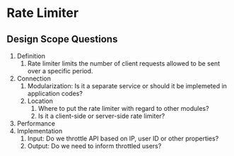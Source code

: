 # Rate Limiter

## Design Scope Questions

1. Definition
   1. Rate limiter limits the number of client requests allowed to be sent over a specific period.
2. Connection
   1. Modularization: Is it a separate service or should it be implemeted in application codes?
   2. Location
      1. Where to put the rate limiter with regard to other modules?
      2. Is it a client-side or server-side rate limiter?
3. Performance
4. Implementation
   1. Input: Do we throttle API based on IP, user ID or other properties?
   2. Output: Do we need to inform throttled users?
